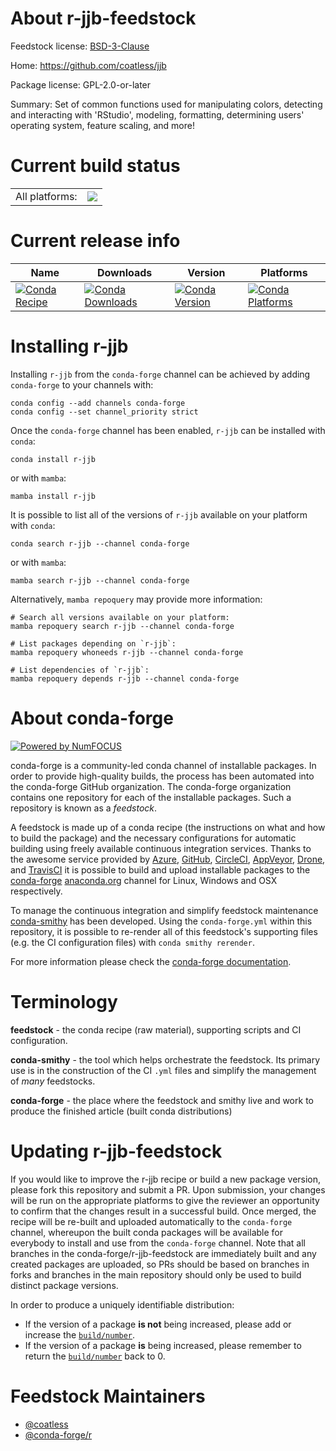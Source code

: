 About r-jjb-feedstock
=====================

Feedstock license: [BSD-3-Clause](https://github.com/conda-forge/r-jjb-feedstock/blob/main/LICENSE.txt)

Home: https://github.com/coatless/jjb

Package license: GPL-2.0-or-later

Summary: Set of common functions used for manipulating colors, detecting and interacting with 'RStudio', modeling, formatting, determining users' operating system, feature scaling, and more!

Current build status
====================


<table><tr><td>All platforms:</td>
    <td>
      <a href="https://dev.azure.com/conda-forge/feedstock-builds/_build/latest?definitionId=11591&branchName=main">
        <img src="https://dev.azure.com/conda-forge/feedstock-builds/_apis/build/status/r-jjb-feedstock?branchName=main">
      </a>
    </td>
  </tr>
</table>

Current release info
====================

| Name | Downloads | Version | Platforms |
| --- | --- | --- | --- |
| [![Conda Recipe](https://img.shields.io/badge/recipe-r--jjb-green.svg)](https://anaconda.org/conda-forge/r-jjb) | [![Conda Downloads](https://img.shields.io/conda/dn/conda-forge/r-jjb.svg)](https://anaconda.org/conda-forge/r-jjb) | [![Conda Version](https://img.shields.io/conda/vn/conda-forge/r-jjb.svg)](https://anaconda.org/conda-forge/r-jjb) | [![Conda Platforms](https://img.shields.io/conda/pn/conda-forge/r-jjb.svg)](https://anaconda.org/conda-forge/r-jjb) |

Installing r-jjb
================

Installing `r-jjb` from the `conda-forge` channel can be achieved by adding `conda-forge` to your channels with:

```
conda config --add channels conda-forge
conda config --set channel_priority strict
```

Once the `conda-forge` channel has been enabled, `r-jjb` can be installed with `conda`:

```
conda install r-jjb
```

or with `mamba`:

```
mamba install r-jjb
```

It is possible to list all of the versions of `r-jjb` available on your platform with `conda`:

```
conda search r-jjb --channel conda-forge
```

or with `mamba`:

```
mamba search r-jjb --channel conda-forge
```

Alternatively, `mamba repoquery` may provide more information:

```
# Search all versions available on your platform:
mamba repoquery search r-jjb --channel conda-forge

# List packages depending on `r-jjb`:
mamba repoquery whoneeds r-jjb --channel conda-forge

# List dependencies of `r-jjb`:
mamba repoquery depends r-jjb --channel conda-forge
```


About conda-forge
=================

[![Powered by
NumFOCUS](https://img.shields.io/badge/powered%20by-NumFOCUS-orange.svg?style=flat&colorA=E1523D&colorB=007D8A)](https://numfocus.org)

conda-forge is a community-led conda channel of installable packages.
In order to provide high-quality builds, the process has been automated into the
conda-forge GitHub organization. The conda-forge organization contains one repository
for each of the installable packages. Such a repository is known as a *feedstock*.

A feedstock is made up of a conda recipe (the instructions on what and how to build
the package) and the necessary configurations for automatic building using freely
available continuous integration services. Thanks to the awesome service provided by
[Azure](https://azure.microsoft.com/en-us/services/devops/), [GitHub](https://github.com/),
[CircleCI](https://circleci.com/), [AppVeyor](https://www.appveyor.com/),
[Drone](https://cloud.drone.io/welcome), and [TravisCI](https://travis-ci.com/)
it is possible to build and upload installable packages to the
[conda-forge](https://anaconda.org/conda-forge) [anaconda.org](https://anaconda.org/)
channel for Linux, Windows and OSX respectively.

To manage the continuous integration and simplify feedstock maintenance
[conda-smithy](https://github.com/conda-forge/conda-smithy) has been developed.
Using the ``conda-forge.yml`` within this repository, it is possible to re-render all of
this feedstock's supporting files (e.g. the CI configuration files) with ``conda smithy rerender``.

For more information please check the [conda-forge documentation](https://conda-forge.org/docs/).

Terminology
===========

**feedstock** - the conda recipe (raw material), supporting scripts and CI configuration.

**conda-smithy** - the tool which helps orchestrate the feedstock.
                   Its primary use is in the construction of the CI ``.yml`` files
                   and simplify the management of *many* feedstocks.

**conda-forge** - the place where the feedstock and smithy live and work to
                  produce the finished article (built conda distributions)


Updating r-jjb-feedstock
========================

If you would like to improve the r-jjb recipe or build a new
package version, please fork this repository and submit a PR. Upon submission,
your changes will be run on the appropriate platforms to give the reviewer an
opportunity to confirm that the changes result in a successful build. Once
merged, the recipe will be re-built and uploaded automatically to the
`conda-forge` channel, whereupon the built conda packages will be available for
everybody to install and use from the `conda-forge` channel.
Note that all branches in the conda-forge/r-jjb-feedstock are
immediately built and any created packages are uploaded, so PRs should be based
on branches in forks and branches in the main repository should only be used to
build distinct package versions.

In order to produce a uniquely identifiable distribution:
 * If the version of a package **is not** being increased, please add or increase
   the [``build/number``](https://docs.conda.io/projects/conda-build/en/latest/resources/define-metadata.html#build-number-and-string).
 * If the version of a package **is** being increased, please remember to return
   the [``build/number``](https://docs.conda.io/projects/conda-build/en/latest/resources/define-metadata.html#build-number-and-string)
   back to 0.

Feedstock Maintainers
=====================

* [@coatless](https://github.com/coatless/)
* [@conda-forge/r](https://github.com/orgs/conda-forge/teams/r/)


